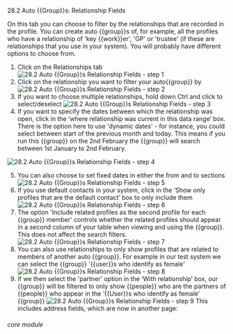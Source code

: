 # 

28.2 Auto {{Group}}s: Relationship Fields

On this tab you can choose to filter by the relationships that are recorded in the profile. You can create auto {{group}}s of, for example, all the profiles who have a relationship of &#039;key {{work}}er&#039;, &#039;GP&#039; or &#039;trustee&#039; (if these are relationships that you use in your system). You will probably have different options to choose from.
1. Click on the Relationships tab
![28.2 Auto {{Group}}s  Relationship Fields - step 1](28.2_Auto_Lists__Relationship_Fields_im_1.png)
2. Click on the relationship you want to filter your auto{{group}} by![28.2 Auto {{Group}}s  Relationship Fields - step 2](28.2_Auto_Lists__Relationship_Fields_im_2.png)
3. If you want to choose multiple relationships, hold down Ctrl and click to select/deselect
![28.2 Auto {{Group}}s  Relationship Fields - step 3](28.2_Auto_Lists__Relationship_Fields_im_3.png)
4. If you want to specify the dates between which the relationship was open, click in the ‘where relationship was current in this data range’ box.
There is the option here to use &#039;dynamic dates&#039; - for instance, you could select between start of the previous month and today. This means if you run this {{group}} on the 2nd February the {{group}} will search between 1st January to 2nd February.

![28.2 Auto {{Group}}s  Relationship Fields - step 4](28.2_Auto_Lists__Relationship_Fields_im_4.png)

5. You can also choose to set fixed dates in either the from and to sections
![28.2 Auto {{Group}}s  Relationship Fields - step 5](28.2_Auto_Lists__Relationship_Fields_im_5.png)
6. If you use default contacts in your system, click in the ‘Show only profiles that are the default contact’ box to only include them
![28.2 Auto {{Group}}s  Relationship Fields - step 6](28.2_Auto_Lists__Relationship_Fields_im_6.png)
9. The option &#039;Include related profiles as the second profile for each {{group}} member&#039; controls whether the related profiles should appear in a second column of your table when viewing and using the {{group}}. This does not affect the search filters.
![28.2 Auto {{Group}}s  Relationship Fields - step 7](28.2_Auto_Lists__Relationship_Fields_im_7.png)
10. You can also use relationships to only show profiles that are related to members of another auto {{group}}.
For example in our test system we can select the {{group}} &#039;{{user}}s who identify as female&#039;
![28.2 Auto {{Group}}s  Relationship Fields - step 8](28.2_Auto_Lists__Relationship_Fields_im_8.png)
12. If we then select the &#039;partner&#039; option in the ‘With relationship’ box, our {{group}} will be filtered to only show {{people}} who are the partners of {{people}} who appear in the ‘{{User}}s who identify as female’ {{group}}
![28.2 Auto {{Group}}s  Relationship Fields - step 9](28.2_Auto_Lists__Relationship_Fields_im_9.png)
This includes address fields, which are now in another page:


###### core module